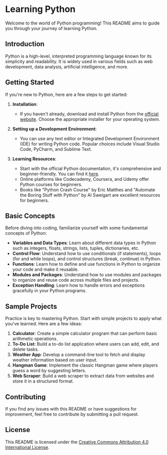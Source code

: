 # Learning Python

Welcome to the world of Python programming! This README aims to guide you through your journey of learning Python.

## Introduction

Python is a high-level, interpreted programming language known for its simplicity and readability. It is widely used in various fields such as web development, data analysis, artificial intelligence, and more.

## Getting Started

If you're new to Python, here are a few steps to get started:

1. **Installation**: 
   - If you haven't already, download and install Python from the [official website](https://www.python.org/). Choose the appropriate installer for your operating system.
   
2. **Setting up a Development Environment**:
   - You can use any text editor or Integrated Development Environment (IDE) for writing Python code. Popular choices include Visual Studio Code, PyCharm, and Sublime Text.
   
3. **Learning Resources**:
   - Start with the official Python documentation, it's comprehensive and beginner-friendly. You can find it [here](https://docs.python.org/3/).
   - Online platforms like Codecademy, Coursera, and Udemy offer Python courses for beginners.
   - Books like "Python Crash Course" by Eric Matthes and "Automate the Boring Stuff with Python" by Al Sweigart are excellent resources for beginners.
   
## Basic Concepts

Before diving into coding, familiarize yourself with some fundamental concepts of Python:

- **Variables and Data Types**: Learn about different data types in Python such as integers, floats, strings, lists, tuples, dictionaries, etc.
- **Control Flow**: Understand how to use conditionals (if statements), loops (for and while loops), and control structures (break, continue) in Python.
- **Functions**: Learn how to define and use functions in Python to organize your code and make it reusable.
- **Modules and Packages**: Understand how to use modules and packages to organize and reuse code across multiple files and projects.
- **Exception Handling**: Learn how to handle errors and exceptions gracefully in your Python programs.

## Sample Projects

Practice is key to mastering Python. Start with simple projects to apply what you've learned. Here are a few ideas:

1. **Calculator**: Create a simple calculator program that can perform basic arithmetic operations.
2. **To-Do List**: Build a to-do list application where users can add, edit, and delete tasks.
3. **Weather App**: Develop a command-line tool to fetch and display weather information based on user input.
4. **Hangman Game**: Implement the classic Hangman game where players guess a word by suggesting letters.
5. **Web Scraper**: Build a web scraper to extract data from websites and store it in a structured format.

## Contributing

If you find any issues with this README or have suggestions for improvement, feel free to contribute by submitting a pull request.

## License

This README is licensed under the [Creative Commons Attribution 4.0 International License](https://creativecommons.org/licenses/by/4.0/).
